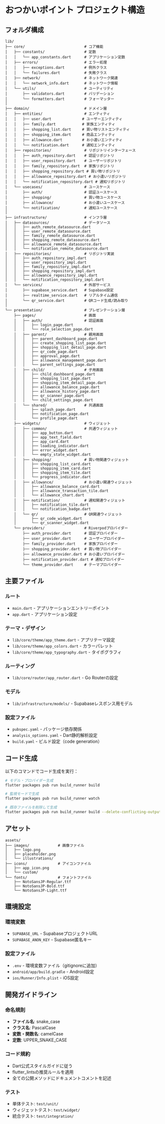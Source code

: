 # おつかいポイント プロジェクト構造

## フォルダ構成

```
lib/
├── core/                           # コア機能
│   ├── constants/                  # 定数
│   │   └── app_constants.dart      # アプリケーション定数
│   ├── errors/                     # エラー処理
│   │   ├── exceptions.dart         # 例外クラス
│   │   └── failures.dart           # 失敗クラス
│   ├── network/                    # ネットワーク関連
│   │   └── network_info.dart       # ネットワーク情報
│   └── utils/                      # ユーティリティ
│       ├── validators.dart         # バリデーション
│       └── formatters.dart         # フォーマッター
│
├── domain/                         # ドメイン層
│   ├── entities/                   # エンティティ
│   │   ├── user.dart              # ユーザーエンティティ
│   │   ├── family.dart            # 家族エンティティ
│   │   ├── shopping_list.dart     # 買い物リストエンティティ
│   │   ├── shopping_item.dart     # 商品エンティティ
│   │   ├── allowance.dart         # お小遣いエンティティ
│   │   └── notification.dart      # 通知エンティティ
│   ├── repositories/               # リポジトリインターフェース
│   │   ├── auth_repository.dart    # 認証リポジトリ
│   │   ├── user_repository.dart    # ユーザーリポジトリ
│   │   ├── family_repository.dart  # 家族リポジトリ
│   │   ├── shopping_repository.dart # 買い物リポジトリ
│   │   ├── allowance_repository.dart # お小遣いリポジトリ
│   │   └── notification_repository.dart # 通知リポジトリ
│   └── usecases/                   # ユースケース
│       ├── auth/                   # 認証ユースケース
│       ├── shopping/               # 買い物ユースケース
│       ├── allowance/              # お小遣いユースケース
│       └── notification/           # 通知ユースケース
│
├── infrastructure/                 # インフラ層
│   ├── datasources/                # データソース
│   │   ├── auth_remote_datasource.dart
│   │   ├── user_remote_datasource.dart
│   │   ├── family_remote_datasource.dart
│   │   ├── shopping_remote_datasource.dart
│   │   ├── allowance_remote_datasource.dart
│   │   └── notification_remote_datasource.dart
│   ├── repositories/               # リポジトリ実装
│   │   ├── auth_repository_impl.dart
│   │   ├── user_repository_impl.dart
│   │   ├── family_repository_impl.dart
│   │   ├── shopping_repository_impl.dart
│   │   ├── allowance_repository_impl.dart
│   │   └── notification_repository_impl.dart
│   └── services/                   # 外部サービス
│       ├── supabase_service.dart   # Supabase設定
│       ├── realtime_service.dart   # リアルタイム通信
│       └── qr_service.dart         # QRコード生成/読み取り
│
└── presentation/                   # プレゼンテーション層
    ├── pages/                      # 画面
    │   ├── auth/                   # 認証画面
    │   │   ├── login_page.dart
    │   │   └── role_selection_page.dart
    │   ├── parent/                 # 親用画面
    │   │   ├── parent_dashboard_page.dart
    │   │   ├── create_shopping_list_page.dart
    │   │   ├── shopping_list_detail_page.dart
    │   │   ├── qr_code_page.dart
    │   │   ├── approval_page.dart
    │   │   ├── allowance_management_page.dart
    │   │   └── parent_settings_page.dart
    │   ├── child/                  # 子用画面
    │   │   ├── child_dashboard_page.dart
    │   │   ├── shopping_list_page.dart
    │   │   ├── shopping_item_detail_page.dart
    │   │   ├── allowance_balance_page.dart
    │   │   ├── allowance_history_page.dart
    │   │   ├── qr_scanner_page.dart
    │   │   └── child_settings_page.dart
    │   └── shared/                 # 共通画面
    │       ├── splash_page.dart
    │       ├── notification_page.dart
    │       └── profile_page.dart
    ├── widgets/                    # ウィジェット
    │   ├── common/                 # 共通ウィジェット
    │   │   ├── app_button.dart
    │   │   ├── app_text_field.dart
    │   │   ├── app_card.dart
    │   │   ├── loading_indicator.dart
    │   │   ├── error_widget.dart
    │   │   └── empty_state_widget.dart
    │   ├── shopping/               # 買い物関連ウィジェット
    │   │   ├── shopping_list_card.dart
    │   │   ├── shopping_item_card.dart
    │   │   ├── shopping_item_tile.dart
    │   │   └── progress_indicator.dart
    │   ├── allowance/              # お小遣い関連ウィジェット
    │   │   ├── allowance_balance_card.dart
    │   │   ├── allowance_transaction_tile.dart
    │   │   └── allowance_chart.dart
    │   ├── notification/           # 通知関連ウィジェット
    │   │   ├── notification_tile.dart
    │   │   └── notification_badge.dart
    │   └── qr/                     # QR関連ウィジェット
    │       ├── qr_code_widget.dart
    │       └── qr_scanner_widget.dart
    └── providers/                  # Riverpodプロバイダー
        ├── auth_provider.dart      # 認証プロバイダー
        ├── user_provider.dart      # ユーザープロバイダー
        ├── family_provider.dart    # 家族プロバイダー
        ├── shopping_provider.dart  # 買い物プロバイダー
        ├── allowance_provider.dart # お小遣いプロバイダー
        ├── notification_provider.dart # 通知プロバイダー
        └── theme_provider.dart     # テーマプロバイダー
```

## 主要ファイル

### ルート
- `main.dart` - アプリケーションエントリーポイント
- `app.dart` - アプリケーション設定

### テーマ・デザイン
- `lib/core/theme/app_theme.dart` - アプリテーマ設定
- `lib/core/theme/app_colors.dart` - カラーパレット
- `lib/core/theme/app_typography.dart` - タイポグラフィ

### ルーティング
- `lib/core/router/app_router.dart` - Go Routerの設定

### モデル
- `lib/infrastructure/models/` - Supabaseレスポンス用モデル

### 設定ファイル
- `pubspec.yaml` - パッケージ依存関係
- `analysis_options.yaml` - Dart静的解析設定
- `build.yaml` - ビルド設定（code generation）

## コード生成

以下のコマンドでコード生成を実行：

```bash
# モデル・プロバイダー生成
flutter packages pub run build_runner build

# 監視モードで生成
flutter packages pub run build_runner watch

# 既存ファイルを削除して生成
flutter packages pub run build_runner build --delete-conflicting-outputs
```

## アセット

```
assets/
├── images/             # 画像ファイル
│   ├── logo.png
│   ├── placeholder.png
│   └── illustrations/
├── icons/              # アイコンファイル
│   ├── app_icon.png
│   └── custom/
└── fonts/              # フォントファイル
    ├── NotoSansJP-Regular.ttf
    ├── NotoSansJP-Bold.ttf
    └── NotoSansJP-Light.ttf
```

## 環境設定

### 環境変数
- `SUPABASE_URL` - SupabaseプロジェクトURL
- `SUPABASE_ANON_KEY` - Supabase匿名キー

### 設定ファイル
- `.env` - 環境変数ファイル（gitignoreに追加）
- `android/app/build.gradle` - Android設定
- `ios/Runner/Info.plist` - iOS設定

## 開発ガイドライン

### 命名規則
- **ファイル名**: snake_case
- **クラス名**: PascalCase
- **変数・関数名**: camelCase
- **定数**: UPPER_SNAKE_CASE

### コード規約
- Dart公式スタイルガイドに従う
- flutter_lintsの推奨ルールを適用
- 全ての公開メソッドにドキュメントコメントを記述

### テスト
- 単体テスト: `test/unit/`
- ウィジェットテスト: `test/widget/`
- 統合テスト: `test/integration/`